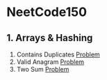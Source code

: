 # NeetCode150

## 1. Arrays & Hashing

1. Contains Duplicates [Problem](https://github.com/Chethan117/NeetCode150/blob/main/1.Arrays%20and%20Hashing/hasDuplicates.ipynb)
2. Valid Anagram [Problem](https://github.com/Chethan117/NeetCode150/blob/main/1.Arrays%20and%20Hashing/isAnagrams.ipynb)
3. Two Sum [Problem](https://github.com/Chethan117/NeetCode150/blob/main/1.Arrays%20and%20Hashing/twoSum.ipynb)
